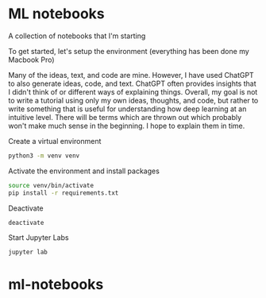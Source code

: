 # ML notebooks
A collection of notebooks that I'm starting

To get started, let's setup the environment (everything has been done my Macbook Pro)

Many of the ideas, text, and code are mine. However, I have used ChatGPT to also generate ideas, code, and text. ChatGPT often provides insights that I didn't think of or different ways of explaining things. Overall, my goal is not to write a tutorial using only my own ideas, thoughts, and code, but rather to write something that is useful for understanding how deep learning at an intuitive level. There will be terms which are thrown out which probably won't make much sense in the beginning. I hope to explain them in time.

Create a virtual environment
```bash
python3 -m venv venv
```

Activate the environment and install packages
```bash
source venv/bin/activate
pip install -r requirements.txt
```

Deactivate
```bash
deactivate
```

Start Jupyter Labs
```bash
jupyter lab
```


# ml-notebooks
